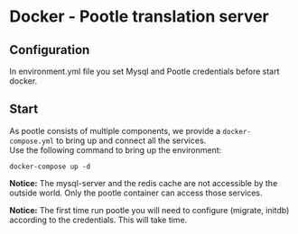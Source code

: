 # Docker - Pootle translation server

## Configuration

In environment.yml file you set Mysql and Pootle credentials before start docker.

## Start

As pootle consists of multiple components, we provide a `docker-compose.yml` to bring up and connect all the services.  
Use the following command to bring up the environment:

    docker-compose up -d

**Notice:** The mysql-server and the redis cache are not accessible by the outside world. Only the pootle container can access those services.

**Notice:** The first time run pootle you will need to configure (migrate, initdb) according to the credentials. This will take time. 

